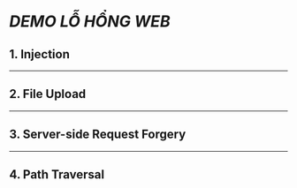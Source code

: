 # *DEMO LỖ HỔNG WEB*

## **1. Injection**

---

## **2. File Upload**

---

## **3. Server-side Request Forgery**

---

## **4. Path Traversal**
